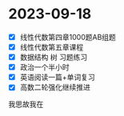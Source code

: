# 2023-09-18

* [X] 线性代数第四章1000题AB组题
* [X] 线性代数第五章课程
* [X] 数据结构 树 习题练习
* [X] 政治一个半小时
* [X] 英语阅读一篇+单词复习
* [X] 高数二轮强化继续推进

我思故我在

